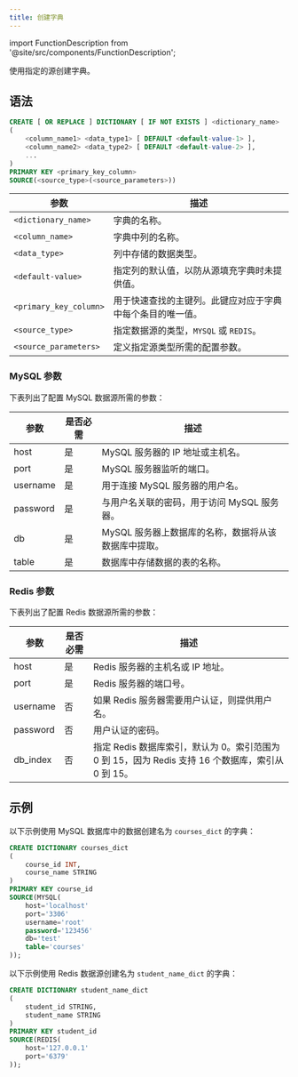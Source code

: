 ```yaml
---
title: 创建字典
---
```

import FunctionDescription from '@site/src/components/FunctionDescription';

<FunctionDescription description="引入或更新版本：v1.2.636"/>

使用指定的源创建字典。

## 语法

```sql
CREATE [ OR REPLACE ] DICTIONARY [ IF NOT EXISTS ] <dictionary_name>
(
    <column_name1> <data_type1> [ DEFAULT <default-value-1> ],
    <column_name2> <data_type2> [ DEFAULT <default-value-2> ],
    ...
)
PRIMARY KEY <primary_key_column>
SOURCE(<source_type>(<source_parameters>))
```

| 参数                 | 描述                                                                                                                                |
|----------------------|------------------------------------------------------------------------------------------------------------------------------------|
| `<dictionary_name>`  | 字典的名称。                                                                                                                        |
| `<column_name>`      | 字典中列的名称。                                                                                                                    |
| `<data_type>`        | 列中存储的数据类型。                                                                                                                |
| `<default-value>`    | 指定列的默认值，以防从源填充字典时未提供值。                                                             |
| `<primary_key_column>` | 用于快速查找的主键列。此键应对应于字典中每个条目的唯一值。                                               |
| `<source_type>`      | 指定数据源的类型，`MYSQL` 或 `REDIS`。                                                                 |
| `<source_parameters>` | 定义指定源类型所需的配置参数。                                                                           |

### MySQL 参数

下表列出了配置 MySQL 数据源所需的参数：

| 参数     | 是否必需 | 描述                                                                      |
|----------|----------|--------------------------------------------------------------------------|
| host     | 是       | MySQL 服务器的 IP 地址或主机名。                                           |
| port     | 是       | MySQL 服务器监听的端口。                                                   |
| username | 是       | 用于连接 MySQL 服务器的用户名。                                             |
| password | 是       | 与用户名关联的密码，用于访问 MySQL 服务器。                                 |
| db       | 是       | MySQL 服务器上数据库的名称，数据将从该数据库中提取。                         |
| table    | 是       | 数据库中存储数据的表的名称。                                                |

### Redis 参数

下表列出了配置 Redis 数据源所需的参数：

| 参数     | 是否必需 | 描述                                                                                                                                 |
|----------|----------|-------------------------------------------------------------------------------------------------------------------------------------|
| host     | 是       | Redis 服务器的主机名或 IP 地址。                                                                                                     |
| port     | 是       | Redis 服务器的端口号。                                                                                                              |
| username | 否       | 如果 Redis 服务器需要用户认证，则提供用户名。                                                                                        |
| password | 否       | 用户认证的密码。                                                                                                                     |
| db_index | 否       | 指定 Redis 数据库索引，默认为 0。索引范围为 0 到 15，因为 Redis 支持 16 个数据库，索引从 0 到 15。 |

## 示例

以下示例使用 MySQL 数据库中的数据创建名为 `courses_dict` 的字典：

```sql
CREATE DICTIONARY courses_dict
(
    course_id INT,
    course_name STRING
)
PRIMARY KEY course_id
SOURCE(MYSQL(
    host='localhost'
    port='3306'
    username='root'
    password='123456'
    db='test'
    table='courses'
));
```

以下示例使用 Redis 数据源创建名为 `student_name_dict` 的字典：

```sql
CREATE DICTIONARY student_name_dict
(
    student_id STRING,
    student_name STRING
)
PRIMARY KEY student_id
SOURCE(REDIS(
    host='127.0.0.1'
    port='6379'
));
```